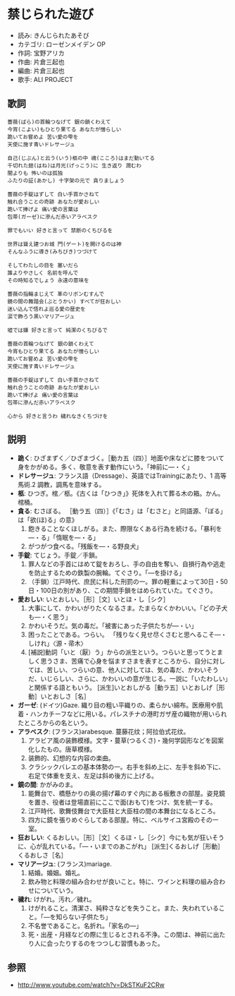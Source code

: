 禁じられた遊び
===============

- 読み: きんじられたあそび
- カテゴリ: ローゼンメイデン OP
- 作詞: 宝野アリカ
- 作曲: 片倉三起也
- 編曲: 片倉三起也
- 歌手: ALI PROJECT


歌詞
-----

    薔薇(ばら)の首輪つなげて 銀の鎖くわえて
    今宵(こよい)もひとり果てる あなたが憎らしい
    跪いてお嘗めよ 苦い愛の雫を
    天使に施す青いドレサージュ

    自己(じぶん)と云う(いう)柩の中 魂(こころ)はまだ動いてる
    千切れた翅(はね)は月光(げっこう)に 生き返り 潤むわ
    闇よりも 怖いのは孤独
    ふたりの証(あかし) 十字架の元で 貪りましょう

    薔薇の手錠はずして 白い手首かさねて
    触れ合うことの奇跡 あなたが愛おしい
    跪いて捧げよ 痛い愛の言葉は
    包帯(ガーゼ)に滲んだ赤いアラベスク

    罪でもいい 好きと言って 禁断のくちびるを

    世界は聳え建つお城 門(ゲート)を開けるのは神
    そんなふうに導き(みちびき)つづけて

    そしてわたしの目を 塞いだら
    誰よりやさしく 名前を呼んで
    その時知るでしょう 永遠の意味を

    薔薇の指輪まじえて 革のリボンむすんで
    鏡の間の舞踏会(ぶとうかい) すべてが狂おしい
    迷い込んで悟れよ巡る愛の歴史を
    涙で飾ろう黒いマリアージュ

    嘘では嫌 好きと言って 純潔のくちびるで

    薔薇の首輪つなげて 銀の鎖くわえて
    今宵もひとり果てる あなたが憎らしい
    跪いてお嘗めよ 苦い愛の雫を
    天使に施す青いドレサージュ

    薔薇の手錠はずして 白い手首かさねて
    触れ合うことの奇跡 あなたが愛おしい
    跪いて捧げよ 痛い愛の言葉は
    包帯に滲んだ赤いアラベスク

    心から 好きと言うわ 穢れなきくちづけを


説明
-----

- **跪く**: ひざまずく／ひざまづく。［動カ五（四）］地面や床などに膝をついて身をかがめる。多く、敬意を表す動作にいう。「神前に―・く」
- **ドレサージュ**: フランス語（Dressage）、英語ではTrainingにあたり、1 高等馬術.2 調教，調馬を意味する。
- **柩**: ひつぎ。棺／柩。《古くは「ひつき」》死体を入れて葬る木の箱。かん。棺桶。
- **貪る**: むさぼる。 ［動ラ五（四）］《「むさ」は「むさと」と同語源、「ぼる」は「欲(ほ)る」の意》
    1. 飽きることなくほしがる。また、際限なくある行為を続ける。「暴利を―・る」「惰眠を―・る」
    2. がつがつ食べる。「残飯を―・る野良犬」
- **手錠**: てじょう。手錠／手鎖。
    1. 罪人などの手首にはめて錠をおろし、手の自由を奪い、自損行為や逃走を防止するための鉄製の腕輪。てぐさり。「―を掛ける」
    2. （手鎖）江戸時代、庶民に科した刑罰の一。罪の軽重によって30日・50日・100日の別があり、この期間手鎖をはめられていた。てぐさり。
- **愛おしい**: いとおしい。［形］［文］いとほ・し［シク］
    1. 大事にして、かわいがりたくなるさま。たまらなくかわいい。「どの子犬も―・く思う」
    2. かわいそうだ。気の毒だ。「被害にあった子供たちが―・い」
    3. 困ったことである。つらい。 「残りなく見せ尽くさむと思へるこそ―・しけれ」〈源・帚木〉
    4. [補説]動詞「いと（厭）う」からの派生という。つらいと思ってうとましく思うさま、苦痛で心身を悩ますさまを表すところから、自分に対しては、苦しい、つらいの意、他人に対しては、気の毒だ、かわいそうだ、いじらしい、さらに、かわいいの意が生じる。一説に「いたわしい」と関係する語ともいう。 [派生]いとおしがる［動ラ五］いとおしげ［形動］いとおしさ［名］
- **ガーゼ**: (ドイツ)Gaze. 織り目の粗い平織りの、柔らかい綿布。医療用や肌着・ハンカチーフなどに用いる。パレスチナの港町ガザ産の織物が用いられたところからの名という。
- **アラベスク**: (フランス)arabesque. 蔓藤花纹；阿拉伯式花纹。
    1. アラビア風の装飾模様。文字・蔓草(つるくさ)・幾何学図形などを図案化したもの。唐草模様。
    2. 装飾的、幻想的な内容の楽曲。
    3. クラシックバレエの基本体勢の一。右手を斜め上に、左手を斜め下に、右足で体重を支え、左足は斜め後方に上げる。
- **鏡の間**: かがみのま。
    1. 能舞台で、橋懸かりの奥の揚げ幕のすぐ内にある板敷きの部屋。姿見鏡を置き、役者は登場直前にここで面(おもて)をつけ、気を統一する。
    2. 江戸時代、歌舞伎舞台で大臣柱と大臣柱の間の本舞台になるところ。
    3. 四方に鏡を張りめぐらしてある部屋。特に、ベルサイユ宮殿のその一室。
- **狂おしい**: くるおしい。［形］［文］くるほ・し［シク］今にも気が狂いそうに、心が乱れている。「―・いまでのあこがれ」 [派生]くるおしげ［形動］くるおしさ［名］
- **マリアージュ**: (フランス)mariage.
    1. 結婚。婚姻。婚礼。
    2. 飲み物と料理の組み合わせが良いこと。特に、ワインと料理の組み合わせについていう。
- **穢れ**: けがれ。汚れ／穢れ。
    1. けがれること。清潔さ、純粋さなどを失うこと。また、失われていること。「―を知らない子供たち」
    2. 不名誉であること。名折れ。「家名の―」
    3. 死・出産・月経などの際に生じるとされる不浄。この間は、神前に出たり人に会ったりするのをつつしむ習慣もあった。


参照
-----

- <http://www.youtube.com/watch?v=DkSTKuF2CRw>
